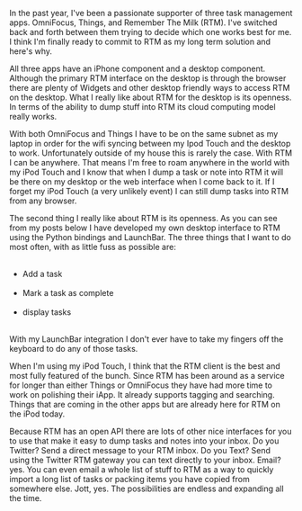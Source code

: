 <!--
.. title: Remember The Milk
.. date: 2009/01/30
.. slug: remember-the-milk
.. tags: Applications
.. link: 
.. description: 
-->


<p>In the past year, I've been a passionate supporter of three task management apps.  OmniFocus, Things, and Remember The Milk (RTM).  I've switched back and forth between them trying to decide which one works best for me.  I think I'm finally ready to commit to RTM as my long term solution and here's why.</p><p>All three apps have an iPhone component and a desktop component. Although the primary RTM interface on the desktop is through the browser there are plenty of Widgets and other desktop friendly ways to access RTM on the desktop.  What I really like about RTM for the desktop is its openness.  In terms of the ability to dump stuff into RTM its cloud computing model really works.</p><p>With both OmniFocus and Things I have to be on the same subnet as my laptop in order for the wifi syncing between my Ipod Touch and the desktop to work.  Unfortunately outside of my house this is rarely the case.  With RTM I can be anywhere.  That means I'm free to roam anywhere in the world with my iPod Touch and I know that when I dump a task or note into RTM it will be there on my desktop or the web interface when I come back to it.  If I forget my iPod Touch (a very unlikely event) I can still dump tasks into RTM from any browser.</p><p>The second thing I really like about RTM is its openness.  As you can see from my posts below I have developed my own desktop interface to RTM using the Python bindings and LaunchBar.  The three things that I want to do most often, with as little fuss as possible are: </p><ul><br /><li>Add a task</li><br /><li>Mark a task as complete</li><br /><li>display tasks</li><br /></ul><p>With my LaunchBar integration I don't ever have to take my fingers off the keyboard to do any of those tasks.</p><p>When I'm using my iPod Touch, I think that the RTM client is the best and most fully featured of the bunch.  Since RTM has been around as a service for longer than either Things or OmniFocus they have had more time to work on polishing their iApp.  It already supports tagging and searching.  Things that are coming in the other apps but are already here for RTM on the iPod today.</p><p>Because RTM has an open API there are lots of other nice interfaces for you to use that make it easy to dump tasks and notes into your inbox.  Do you Twitter?  Send a direct message to your RTM inbox.  Do you Text?  Send using the Twitter RTM gateway you can text directly to your inbox.  Email? yes.  You can even email a whole list of stuff to RTM as a way to quickly import a long list of tasks or packing items you have copied from somewhere else. Jott, yes.  The possibilities are endless and expanding all the time.</p><div class="blogger-post-footer"><img width='1' height='1' src='https://blogger.googleusercontent.com/tracker/2759017781463016019-8362482726254033567?l=blog.bonelakesoftware.com' alt='' /></div>
